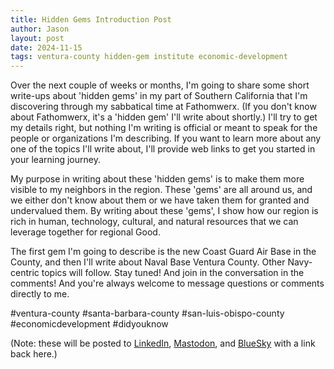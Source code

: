 ```yaml
---
title: Hidden Gems Introduction Post
author: Jason
layout: post
date: 2024-11-15
tags: ventura-county hidden-gem institute economic-development 
---
```


Over the next couple of weeks or months, I'm going to share some short write-ups about 'hidden gems' in my part of Southern California that I'm discovering through my sabbatical time at Fathomwerx.  (If you don't know about Fathomwerx, it's a 'hidden gem' I'll write about shortly.) I'll try to get my details right, but nothing I'm writing is official or meant to speak for the people or organizations I'm describing.  If you want to learn more about any one of the topics I'll write about, I'll provide web links to get you started in your learning journey.  

My purpose in writing about these 'hidden gems' is to make them more visible to my neighbors in the region.  These 'gems' are all around us, and we either don't know about them or we have taken them for granted and undervalued them.  By writing about these 'gems', I show how our region is rich in human, technology, cultural, and natural resources that we can leverage together for regional Good.

The first gem I'm going to describe is the new Coast Guard Air Base in the County, and then I'll write about Naval Base Ventura County.  Other Navy-centric topics will follow.  Stay tuned!  And join in the conversation in the comments!  And you're always welcome to message questions or comments directly to me.

#ventura-county #santa-barbara-county #san-luis-obispo-county #economicdevelopment #didyouknow 

(Note:  these will be posted to [LinkedIn](https://www.linkedin.com/in/jasonearlmiller/), [Mastodon](https://c.im/@jasonemiller), and [BlueSky](https://bsky.app/profile/jasonemiller.bsky.social) with a link back here.)


<!--
SYNTAX FOR IMAGES
* use services to create JPG and to create thumbnail that is 720px wide

[![ALT-TEXT](/assets/images/filename-thumbnail.jpg)](/assets/images/filename.jpg)
-->

<!--
SYNTAX FOR VIDEO
* convert MOV to mp4 using VLC

<video width="480" height="320" controls="controls">
  <source src="/assets/media/filename.m4v" type="video/mp4">
</video>
-->
